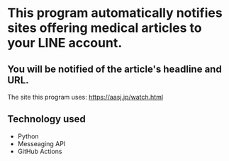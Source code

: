 # This program automatically notifies sites offering medical articles to your LINE account.
## You will be notified of the article's headline and URL.
The site this program uses: https://aasj.jp/watch.html
## Technology used
- Python
- Messeaging API
- GitHub Actions
